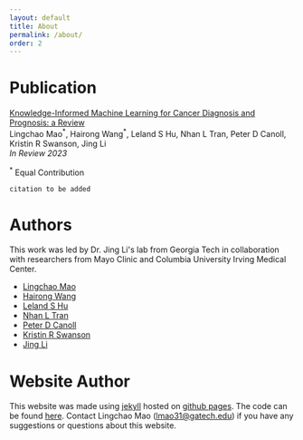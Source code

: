 ```yaml
---
layout: default
title: About
permalink: /about/
order: 2
---
```


# Publication

[Knowledge-Informed Machine Learning for Cancer Diagnosis and Prognosis: a Review](https://arxiv.org/) \
Lingchao Mao<sup>\*</sup>, Hairong Wang<sup>\*</sup>, Leland S Hu, Nhan L Tran, Peter D Canoll, Kristin R Swanson, Jing Li \
*In Review 2023*

<sup>\*</sup> Equal Contribution

```
citation to be added 

```



# Authors

This work was led by Dr. Jing Li's lab from Georgia Tech in collaboration with researchers from Mayo Clinic and Columbia University Irving Medical Center. 

* [Lingchao Mao](https://lingchm.github.io/)
* [Hairong Wang](https://www.isye.gatech.edu/users/hairong-wang)
* [Leland S Hu](https://www.mayoclinic.org/biographies/hu-leland-s-m-d/bio-20055165)
* [Nhan L Tran](https://www.mayo.edu/research/faculty/tran-nhan-l-ph-d/bio-20305146)
* [Peter D Canoll](https://www.pathology.columbia.edu/profile/peter-d-canoll-md)
* [Kristin R Swanson](https://www.mayoclinic.org/biographies/swanson-kristin-r-ph-d/bio-20164843)
* [Jing Li](https://sites.gatech.edu/jing-li/)

# Website Author

This website was made using [jekyll](https://jekyllrb.com)
hosted on [github pages](https://pages.github.com). The code can be found [here](https://github.com/lingchm/kinformed-machine-learning-cancer). Contact Lingchao Mao (lmao31@gatech.edu) if you have any suggestions or questions about this website.
